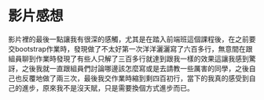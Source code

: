 # 影片感想

影片裡的最後一點讓我有很深的感觸，尤其是在踏入前端班這個課程後，在之前要交bootstrap作業時，發現做了不太好第一次洋洋灑灑寫了六百多行，無意間在跟組員聊到作業時發現了有些人只解了三百多行就達到跟我一樣的效果這讓我感到驚訝，之後我就一直跟組員們討論哪邊該怎麼寫或是去請教一些厲害的同學，之後自己也反覆地做了兩三次，最後我交作業時縮到剩四百初行，當下的我真的感受到自己的進步，原來我不是沒天賦，只是需要換個方式進步而已。
